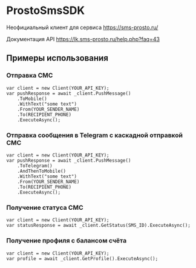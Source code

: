 # ProstoSmsSDK
Неофициальный клиент для сервиса https://sms-prosto.ru/

Документация API https://lk.sms-prosto.ru/help.php?faq=43

## Примеры использования

### Отправка СМС
```
var client = new Client(YOUR_API_KEY);
var pushResponse = await _client.PushMessage()
    .ToMobile()
    .WithText("some text")
    .From(YOUR_SENDER_NAME)
    .To(RECIPIENT_PHONE)
    .ExecuteAsync();
```

### Отправка сообщения в Telegram с каскадной отправкой СМС
```
var client = new Client(YOUR_API_KEY);
var pushResponse = await _client.PushMessage()
    .ToTelegram()
    .AndThenToMobile()
    .WithText("some text")
    .From(YOUR_SENDER_NAME)
    .To(RECIPIENT_PHONE)
    .ExecuteAsync();
```

### Получение статуса СМС
```
var client = new Client(YOUR_API_KEY);
var statusResponse = await _client.GetStatus(SMS_ID).ExecuteAsync();
```

### Получение профиля с балансом счёта
```
var client = new Client(YOUR_API_KEY);
var profile = await _client.GetProfile().ExecuteAsync();
```
